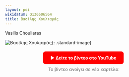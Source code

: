 ```yaml
---
layout: poi
wikidatum: Q136506564
title: Βασίλης Χουλιαράς 
---
```


Vasilis Chouliaras

![Βασίλης Χουλιαράς](https://upload.wikimedia.org/wikipedia/commons/thumb/e/e4/Vasilios_Chouliaras.jpg/400px-Vasilios_Chouliaras.jpg){: .standard-image}

<div style="text-align: center; margin: 20px 0;">
    <a href="https://www.youtube.com/watch?v=kM4jb2grMU0" 
       target="_blank"
       style="display: inline-block; background: #ff0000; color: white; padding: 12px 24px; border-radius: 8px; text-decoration: none; font-weight: bold;">
       ▶ Δείτε το βίντεο στο YouTube
    </a>
    <p style="color: #666; font-size: 14px; margin-top: 8px;">
        Το βίντεο ανοίγει σε νέα καρτέλα
    </p>
</div>

